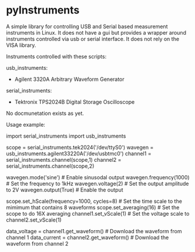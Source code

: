 pyInstruments
=============

A simple library for controlling USB and Serial based measurement instruments in Linux. It does not have a gui but provides a wrapper around instruments controlled via usb or serial interface.
It does not rely on the VISA library.

Instruments controlled with these scripts:

usb_instruments:
* Agilent 3320A Arbitrary Waveform Generator

serial_instruments:
* Tektronix TPS2024B Digital Storage Oscilloscope

No docmunetation exists as yet.

Usage example:

import serial_instruments
import usb_instruments

scope = serial_instruments.tek2024('/dev/ttyS0')
wavegen = usb_instruments.agilent33220A('/dev/usbtmc0')
channel1 = serial_instruments.channel(scope,1)
channel2 = serial_instruments.channel(scope,2)

wavegen.mode('sine')  # Enable sinusodal output
wavegen.frequency(1000)  # Set the frequency to 1kHz
wavegen.voltage(2)  # Set the output amplitude to 2V
wavegen.output(True)  # Enable the output

scope.set_hScale(frequency=1000, cycles=8)  # Set the time scale to the mimimum that contains 8 waveforms
scope.set_averaging(16)  # Set the scope to do 16X averaging
channel1.set_vScale(1)  # Set the voltage scale to 
channel2.set_vScale(1)

data_voltage = channel1.get_waveform()  # Download the waveform from channel 1
data_current = channel2.get_waveform()  # Download the waveform from channel 2



